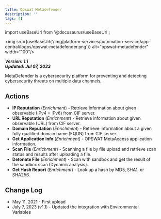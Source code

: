 ```yaml
---
title: Opswat Metadefender
description: ''
tags: []
---
```

import useBaseUrl from '@docusaurus/useBaseUrl';

<img src={useBaseUrl('/img/platform-services/automation-service/app-central/logos/opswat-metadefender.png')} alt="opswat-metadefender" width="100"/>

***Version: 1.1  
Updated: Jul 07, 2023***

MetaDefender is a cybersecurity platform for preventing and detecting cybersecurity threats on multiple data channels. 

## Actions

* **IP Reputation** (*Enrichment*) - Retrieve information about given observable (IPv4 + IPv6) from CIF server.
* **URL Reputation** (*Enrichment*) - Retrieve information about given observable (URL) from CIF server.
* **Domain Reputation** (*Enrichment*) - Retrieve information about a given fully qualified domain name (FQDN) from CIF server.
* **Get Application Info** (*Enrichment*) - OPSWAT MetaAccess application information.
* **Scan File** (*Enrichment*) - Scanning a file by file upload and retrieve scan status and results after uploading a file.
* **Detonate File** (*Enrichment*) - Scan with sandbox and get the result of the sandbox scan (Dynamic analysis).
* **Get Hash Report** (*Enrichment*) - Look up a hash by MD5, SHA1, or SHA256.

## Change Log

* May 11, 2021 - First upload
* July 7, 2023 (v1.1) - Updated the integration with Environmental Variables
